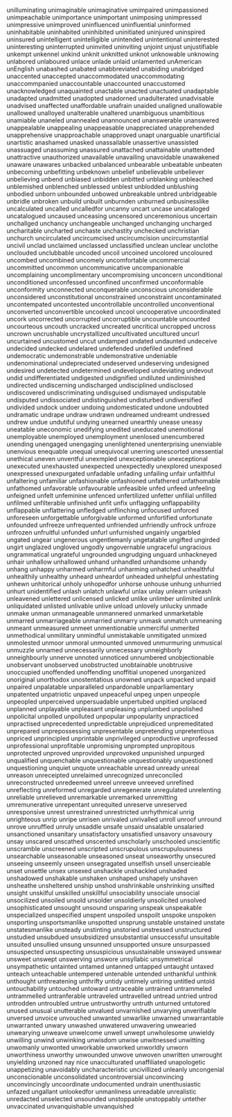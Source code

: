 unilluminating
unimaginable
unimaginative
umimpaired
unimpassioned
unimpeachable
unimportance
unimportant
unimposing
unimpressed
unimpressive
unimproved
uninfluenced
uninfluential
uninformed
uninhabitable
uninhabited
uninhibited
uninitiated
uninjured
uninspired
uninsured
unintelligent
unintelligible
unintended
unintentional
uninterested
uninteresting
uninterrupted
uninvited
uninviting
unjoint
unjust
unjustifiable
unkempt
unkennel
unkind
unknit
unknitted
unknot
unknowable
unknowing
unlabored
unlaboured
unlace
unlade
unlaid
unlamented
unAmerican
unEnglish
unabashed
unabated
unabbreviated
unabiding
unabridged
unaccented
unaccepted
unaccommodated
unaccommodating
unaccommpanied
unaccountable
unaccounted
unaccustomed
unacknowledged
unaquainted
unactable
unacted
unactuated
unadaptable
unadapted
unadmitted
unadopted
unadorned
unadulterated
unadvisable
unadvised
unaffected
unaffordable
unafrain
unaided
unaligned
unallowable
unallowed
unalloyed
unalterable
unaltered
unambiguous
unambitious
unamiable
unaneled
unannealed
unannounced
unanswerable
unanswered
unappealable
unappealing
unappeasable
unappreciated
unapprehended
unapprehensive
unapproachable
unapproved
unapt
unarguable
unartificial
unartistic
anashamed
unasked
unassailable
unassertive
unassisted
unassuaged
unassuming
unassured
unattached
unattainable
unattended
unattractive
unauthorized
unavailable
unavailing
unavoidable
unawakened
unaware
unawares
unbacked
unbalanced
unbearable
unbeatable
unbeaten
unbecoming
unbefitting
unbeknown
unbelief
unbelievable
unbeliever
unbelieving
unbend
unbiased
unbidden
unbitted
unblanking
unbleached
unblemished
unblenched
unblessed
unblest
unblodded
unblushing
unbodied
unborn
unbounded
unbowed
unbreakable
unbred
unbridgeable
unbridle
unbroken
unbuild
unbuilt
unburnden
unburned
unbusinesslike
uncalculated
uncalled
uncalledfor
uncanny
uncart
uncase
uncataloged
uncatalogued
uncaused
unceasing
uncensored
unceremonious
uncertain
unchallged
unchancy
unchangeable
unchanged
unchanging
uncharged
uncharitable
uncharted
unchaste
unchastity
unchecked
unchristian
unchurch
uncirculated
uncircumcised
uncircumcision
uncircumstantial
uncivil
unclad
unclaimed
unclassed
unclassified
unclean
unclear
unclothe
unclouded
unclubbable
uncoded
uncoil
uncoined
uncolored
uncoloured
uncombed
uncombined
uncomely
uncomfortable
uncommercial
uncommitted
uncommon
uncommunicative
uncompanionable
uncomplaining
uncomplimentary
uncompromising
unconcern
unconditional
unconditioned
unconfessed
unconfined
unconfirmed
unconformable
unconformity
unconnected
unconquerable
unconscious
unconsiderable
unconsidered
unconstitutional
unconstrained
unconstraint
uncontaminated
uncontempated
uncontested
uncontrollable
uncontrolled
unconventional
unconverted
unconvertible
uncooked
uncool
uncooperative
uncoordinated
uncork
uncorrected
uncorrupted
uncorruptible
uncountable
uncounted
uncourteous
uncouth
uncracked
uncreated
uncritical
uncropped
uncross
uncrown
uncrushable
uncrystallized
uncultivated
uncultured
uncurl
uncurtained
uncustomed
uncut
undamped
undated
undaunted
undeceive
undecided
undecked
undelared
undefended
undefiled
undefined
undemocratic
undemonstrable
undemonstrative
undeniable
undenominational
undepreciated
undeserved
undeserving
undesigned
undesired
undetected
undetermined
undeveloped
undeviating
undevout
undid
undifferentiated
undigested
undignified
undiluted
undiminished
undirected
undiscerning
undischarged
undisciplined
undisclosed
undiscovered
undiscriminating
undisguised
undismayed
undisputable
undisputed
undissociated
undistinguished
undisturbed
undiversified
undivided
undock
undoer
undoing
undomesticated
undone
undoubted
undramatic
undrape
undraw
undrawn
undreamed
undreamt
undressed
undrew
undue
undutiful
undying
unearned
unearthly
unease
uneasy
uneatable
uneconomic
unedifying
unedited
uneducated
unemotional
unemployable
unemployed
unemployment
unenlosed
unencumbered
unending
unengaged
unengaging
unenlightened
unenterprising
unenviable
unenvious
enequable
unequal
unequivocal
unerring
unescorted
unessential
unethical
uneven
unventful
unexmpled
unexceptionable
unexceptional
unexecuted
unexhausted
unexpected
unexpectedly
unexplored
unexposed
unexpressed
unexpurgated
unfadable
unfading
unfailing
unfair
unfaithful
unfaltering
unfamiliar
unfashionable
unfashioned
unfathered
unfathomable
unfathomed
unfavorable
unfavourable
unfeasible
unfed
unfeed
unfeeling
unfeigned
unfelt
unfeminine
unfenced
unfertilized
unfetter
unfilial
unfilled
unfilmed
unfilterable
unfinished
unfit
unfix
unflagging
unflappability
unflappable
unflattering
unfledged
unflinching
unfocused
unforced
unforeseen
unforgettable
unforgivable
unformed
unfortified
unfortunate
unfounded
unfreeze
unfrequented
unfriended
unfriendly
unfrock
unfroze
unfrozen
unfruitful
unfunded
unfurl
unfurnished
ungainly
ungarbled
ungated
ungear
ungenerous
ungentlemanly
ungetatable
ungifted
ungirded
ungirt
unglazed
ungloved
ungodly
ungovernable
ungraceful
ungracious
ungrammatical
ungrateful
ungrounded
ungrudging
unguard
unhackneyed
unhair
unhallow
unhallowed
unhand
unhandled
unhandsome
unhandy
unhang
unhappy
unharmed
unharmful
unharming
unhatched
unhealthful
unhealthily
unhealthy
unheard
unheardof
unheaded
unhelpful
unhestating
unhewn
unhitorical
unholy
unhopedfor
unhorse
unhouse
unhung
unhurried
unhurt
unidentified
unlash
unlatch
unlawful
unlax
unlay
unlearn
unleash
unleavened
unlettered
unlicensed
unlicked
unlike
unlimber
unlimited
unlink
unliquidated
unlisted
unlivable
unlive
unload
unlovely
unlucky
unmade
unmake
unman
unmanageable
unmannered
unmarked
unmarketable
unmarred
unmarriageable
unmarried
unmarry
unmask
unmatch
unmeaning
unmeant
unmeasured
unmeet
unmentionable
unmerciful
unmerited
unmethodical
unmilitary
unmindful
unmistakable
unmitigated
unmixed
unmolested
unmoor
unmoral
unmounted
unmoved
unmurmuring
unmusical
unmuzzle
unnamed
unnecessarily
unnecessary
unneighborly
unneighbourly
unnerve
unnoted
unnoticed
unnumbered
unobjectionable
unobservant
unobserved
unobstructed
unobtainable
unobtrusive
unoccupied
unoffended
unoffending
unoffitial
unopened
unorganized
unoriginal
unorthodox
unostentatious
unowned
unpack
unpacked
unpaid
unpaired
unpalatable
unparalleled
unpardonable
unparliamentary
unpatented
unpatriotic
unpaved
unpeaceful
unpeg
unpen
unpeople
unpeopled
unperceived
unpersuadable
unpertubed
unpitied
unplaced
unplanned
unplayable
unpleasant
unpleasing
unplumbed
unpolished
unpolicital
unpolled
unpolluted
unpopular
unpopularity
unpracticed
unpractised
unprecedented
unpredictable
unprejudiced
unpremeditated
unprepared
unprepossessing
unpresentable
unpretending
unpretentious
unpriced
unprincipled
unprintable
unprivileged
unproductive
unprofessed
unprofessional
unprofitable
unpromising
unprompted
unpropitous
unprotected
unproved
unprovided
unprovoked
unpunished
unpurged
unqualified
unquenchable
unquestionable
unquestionably
unquestioned
unquestioning
unquiet
unquote
unreachable
unread
unready
unreal
unreason
unreceipted
unrelaimed
unrecognized
unreconciled
unreconstructed
unredeemed
unreel
unreeve
unreeved
unrefined
unreflecting
unreformed
unregarded
unregenerate
unregulated
unrelenting
unreliable
unrelieved
unremarkable
unremarked
unremitting
umremunerative
unrepentant
unrequited
unreserve
unreserved
unresponsive
unrest
unrestrained
unrestricted
unrhythmical
unrig
unrighteous
unrip
unripe
unrisen
unrivaled
unrivalled
unroll
unroof
unround
unrove
unruffled
unruly
unsaddle
unsafe
unsaid
unsalable
unsalaried
unsanctioned
unsanitary
unsatisfactory
unsatisfied
unsavory
unsavoury
unsay
unscared
unscathed
unscented
unscholarly
unschooled
unscientific
unscramble
unscreened
unscripted
unscrupulous
unscrupulousness
unsearchable
unseasonable
unseasoned
unseat
unseaworthy
unsecured
unseeing
unseemly
unseen
unsegragated
unselfish
unsell
unsercieable
unset
unsettle
unsex
unsexed
unshackle
unshackled
unshaded
unshadowed
unshakable
unshaken
unshaped
unshapely
unshaven
unsheathe
unsheltered
unship
unshod
unshrinkable
unshrinking
unsifted
unsight
unskilful
unskilled
unskillful
unsociability
unsociale
unsocial
unsocilized
unsoiled
unsold
unsolder
unsoldierly
unsolicited
unsolved
unsophisticated
unsought
unsound
unsparing
unspeak
unspeakable
unspecialized
unspecified
unspent
unspoiled
unspoilt
unspoke
unspoken
unsporting
unsportsmanlike
unspotted
unsprung
unstable
unstained
unstate
unstatesmanlike
unsteady
unstinting
unstoried
unstressed
unstructured
unstudied
unsubdued
unsubsidized
unsubstantial
unsuccessful
unsuitable
unsuited
unsullied
unsung
unsunned
unsupported
unsure
unsurpassed
unsuspected
unsuspecting
unsuspicious
unsustainable
unswayed
unswear
unsweet
unswept
unswerving
unswore
unsyllabic
unsymmetrical
unsympathetic
untainted
untamed
untanned
untapped
untaught
untaxed
unteach
unteachable
untempered
untenable
untended
unthankful
unthink
unthought
unthreatening
unthrifty
untidy
untimely
untiring
untitled
untold
untouchability
untouched
untoward
untraceable
untrained
untrammeled
untrammelled
untranferable
untraveled
untravelled
untread
untried
untrod
untrodden
untroubled
untrue
untrustworthy
untruth
unturned
untutored
unused
unusual
unutterable
unvalued
unvarnished
unvarying
unverifiable
unversed
unvoice
unvouched
unwanted
unwarlike
unwarned
unwarrantable
unwarranted
unwary
unwashed
unwatered
unwavering
unwearied
unwearying
unweave
unwelcome
unwell
unwept
unwholesome
unwieldy
unwilling
unwind
unwinking
unwisdom
unwise
unwitnessed
unwitting
unwomanly
unwonted
unworkable
unworked
unworldly
unworn
unworthiness
unworthy
unwounded
unwove
unwoven
unwritten
unwrought
unyielding
unzoned
nay
nice
unacculturated
unaffiliated
unapologetic
unappetizing
unavoidably
uncharacteristic
uncivillized
unleanly
uncongenial
unconscionable
unconsolidated
uncontroversial
unconvincing
unconvincingly
uncoordinate
undocumented
undrain
unenthusiastic
unfazed
ungallant
unlookedfor
unmanliness
unreadable
unrealistic
unredacted
unselected
unsounded
unstoppable
unstoppably
untether
unvaccinated
unvanquishable
unvanquished







